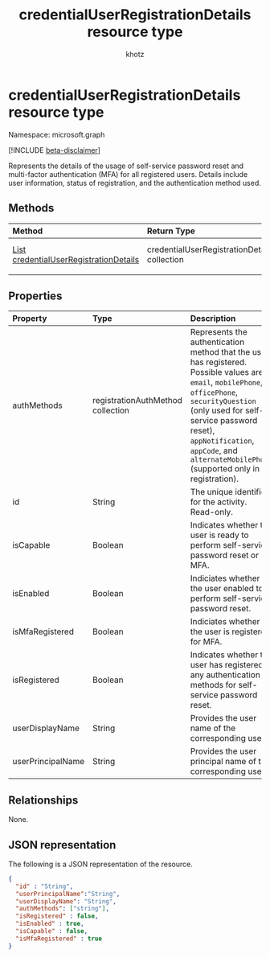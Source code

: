 ﻿---
title: "credentialUserRegistrationDetails resource type"
description: "Represents the details of the usage of self-service password reset and multi-factor authentication (MFA) for all registered users."
localization_priority: Normal
author: "khotz"
ms.prod: "reports"
doc_type: "resourcePageType"
---

# credentialUserRegistrationDetails resource type

Namespace: microsoft.graph

[!INCLUDE [beta-disclaimer](../../includes/beta-disclaimer.md)]

Represents the details of the usage of self-service password reset and multi-factor authentication (MFA) for all registered users. Details include user information, status of registration, and the authentication method used.

## Methods

| Method                                                                                                | Return Type                                  | Description                                                                                                                      |
| :---------------------------------------------------------------------------------------------------- | :------------------------------------------- | :------------------------------------------------------------------------------------------------------------------------------- |
| [List credentialUserRegistrationDetails](../api/reportroot-list-credentialuserregistrationdetails.md) | credentialUserRegistrationDetails collection | Get a list of [credentialUserRegistrationDetails](../resources/credentialuserregistrationdetails.md) objects for a given tenant. |
|                                                                                                       |                                              |                                                                                                                                  |

## Properties

| Property          | Type                              | Description                                                                                                                                                                                                                                                                               |
| :---------------- | :-------------------------------- | :---------------------------------------------------------------------------------------------------------------------------------------------------------------------------------------------------------------------------------------------------------------------------------------- |
| authMethods       | registrationAuthMethod collection | Represents the authentication method that the user has registered. Possible values are: `email`, `mobilePhone`, `officePhone`, `securityQuestion` (only used for self-service password reset), `appNotification`, `appCode`, and `alternateMobilePhone` (supported only in registration). |
| id                | String                            | The unique identifier for the activity. Read-only.                                                                                                                                                                                                                                        |
| isCapable         | Boolean                           | Indicates whether the user is ready to perform self-service password reset or MFA.                                                                                                                                                                                                        |
| isEnabled         | Boolean                           | Indiciates whether the user enabled to perform self-service password reset.                                                                                                                                                                                                               |
| isMfaRegistered   | Boolean                           | Indiciates whether the user is registered for MFA.                                                                                                                                                                                                                                        |
| isRegistered      | Boolean                           | Indicates whether the user has registered any authentication methods for self-service password reset.                                                                                                                                                                                     |
| userDisplayName   | String                            | Provides the user name of the corresponding user.                                                                                                                                                                                                                                         |
| userPrincipalName | String                            | Provides the user principal name of the corresponding user.                                                                                                                                                                                                                               |

## Relationships

None.

## JSON representation

The following is a JSON representation of the resource.

<!-- {
  "blockType": "resource",
  "optionalProperties": [

  ],
  "@odata.type": "microsoft.graph.credentialUserRegistrationDetails",
  "baseType": "",
  "keyProperty": "id"
}-->

```json
{
  "id" : "String",
  "userPrincipalName":"String",
  "userDisplayName": "String",
  "authMethods": ["string"],
  "isRegistered" : false,
  "isEnabled" : true,
  "isCapable" : false,
  "isMfaRegistered" : true
}
```

<!-- uuid: 16cd6b66-4b1a-43a1-adaf-3a886856ed98
2019-02-04 14:57:30 UTC -->

<!-- {
  "type": "#page.annotation",
  "description": "credentialUserRegistrationDetails resource",
  "keywords": "",
  "section": "documentation",
  "tocPath": ""
}-->
